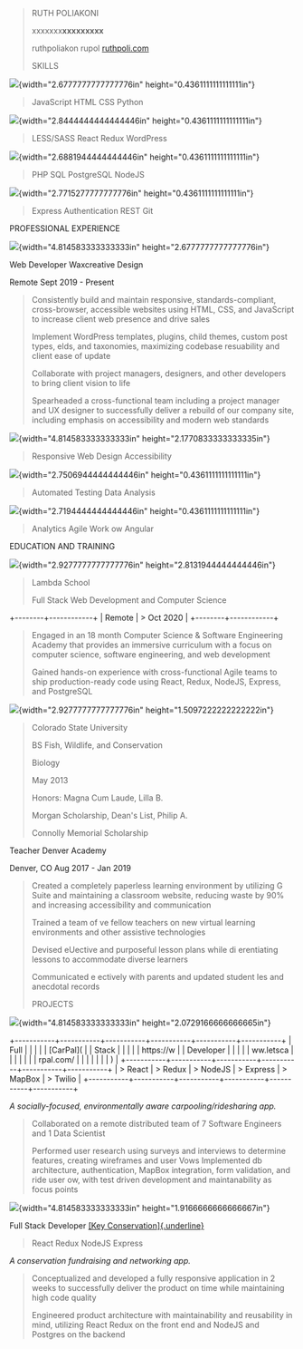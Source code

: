 > RUTH POLIAKONI
>
> xxxxxxx**xxxxxxxxx**
>
> ruthpoliakon rupol [ruthpoli.com](http://ruthpoli.com/)
>
> SKILLS

![](media/image1.png){width="2.6777777777777776in"
height="0.4361111111111111in"}

> JavaScript HTML CSS Python

![](media/image2.png){width="2.8444444444444446in"
height="0.4361111111111111in"}

> LESS/SASS React Redux WordPress

![](media/image3.png){width="2.6881944444444446in"
height="0.4361111111111111in"}

> PHP SQL PostgreSQL NodeJS

![](media/image4.png){width="2.7715277777777776in"
height="0.4361111111111111in"}

> Express Authentication REST Git

PROFESSIONAL EXPERIENCE

![](media/image5.png){width="4.814583333333333in"
height="2.6777777777777776in"}

Web Developer Waxcreative Design

Remote Sept 2019 - Present

> Consistently build and maintain responsive, standards-compliant,
> cross-browser, accessible websites using HTML, CSS, and JavaScript to
> increase client web presence and drive sales
>
> Implement WordPress templates, plugins, child themes, custom post
> types, elds, and taxonomies, maximizing codebase resuability and
> client ease of update
>
> Collaborate with project managers, designers, and other developers to
> bring client vision to life
>
> Spearheaded a cross-functional team including a project manager and UX
> designer to successfully deliver a rebuild of our company site,
> including emphasis on accessibility and modern web standards

![](media/image6.png){width="4.814583333333333in"
height="2.1770833333333335in"}

> Responsive Web Design Accessibility

![](media/image7.png){width="2.7506944444444446in"
height="0.4361111111111111in"}

> Automated Testing Data Analysis

![](media/image9.png){width="2.7194444444444446in"
height="0.4361111111111111in"}

> Analytics Agile Work ow Angular

EDUCATION AND TRAINING

![](media/image10.png){width="2.9277777777777776in"
height="2.8131944444444446in"}

> Lambda School
>
> Full Stack Web Development and Computer Science

+--------+------------+
| Remote | > Oct 2020 |
+--------+------------+

> Engaged in an 18 month Computer Science & Software Engineering Academy
> that provides an immersive curriculum with a focus on computer
> science, software engineering, and web development
>
> Gained hands-on experience with cross-functional Agile teams to ship
> production-ready code using React, Redux, NodeJS, Express, and
> PostgreSQL

![](media/image11.png){width="2.9277777777777776in"
height="1.5097222222222222in"}

> Colorado State University
>
> BS Fish, Wildlife, and Conservation
>
> Biology
>
> May 2013
>
> Honors: Magna Cum Laude, Lilla B.
>
> Morgan Scholarship, Dean\'s List, Philip A.
>
> Connolly Memorial Scholarship

Teacher Denver Academy

Denver, CO Aug 2017 - Jan 2019

> Created a completely paperless learning environment by utilizing G
> Suite and maintaining a classroom website, reducing waste by 90% and
> increasing accessibility and communication
>
> Trained a team of ve fellow teachers on new virtual learning
> environments and other assistive technologies
>
> Devised eUective and purposeful lesson plans while di erentiating
> lessons to accommodate diverse learners
>
> Communicated e ectively with parents and updated student les and
> anecdotal records
>
> PROJECTS

![](media/image12.png){width="4.814583333333333in"
height="2.0729166666666665in"}

+-----------+-----------+-----------+-----------+-----------+-----------+
| Full      |           |           |           |           | [CarPal]( |
| Stack     |           |           |           |           | https://w |
| Developer |           |           |           |           | ww.letsca |
|           |           |           |           |           | rpal.com/ |
|           |           |           |           |           | )         |
+-----------+-----------+-----------+-----------+-----------+-----------+
| > React   | > Redux   | > NodeJS  | > Express | > MapBox  | > Twilio  |
+-----------+-----------+-----------+-----------+-----------+-----------+

*A socially-focused, environmentally aware carpooling/ridesharing app.*

> Collaborated on a remote distributed team of 7 Software Engineers and
> 1 Data Scientist
>
> Performed user research using surveys and interviews to determine
> features, creating wireframes and user Vows Implemented db
> architecture, authentication, MapBox integration, form validation, and
> ride user ow, with test driven development and maintanability as focus
> points

![](media/image13.png){width="4.814583333333333in"
height="1.9166666666666667in"}

Full Stack Developer [[Key
Conservation]{.underline}](https://key-conservation.netlify.com/)

> React Redux NodeJS Express

*A conservation fundraising and networking app.*

> Conceptualized and developed a fully responsive application in 2 weeks
> to successfully deliver the product on time while maintaining high
> code quality
>
> Engineered product architecture with maintainability and reusability
> in mind, utilizing React Redux on the front end and NodeJS and
> Postgres on the backend
